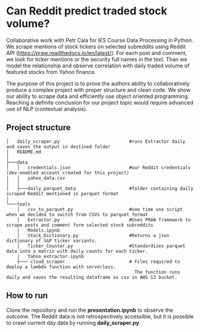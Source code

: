 # Can Reddit predict traded stock volume?

Collaborative work with Petr Cala for IES Course Data Processing in Python. We scrape mentions of stock tickers on selected subreddits using Reddit API (https://praw.readthedocs.io/en/latest/). For each post and comment, we look for ticker mentions or the security full names in the text. Than we model the relationship and observe correlation with daily traded volume of featured stocks from Yahoo finance.

The purpose of this project is to prove the authors ability to collaboratively produce a complex project with proper structure and clean code. We show our ability to scrape data and efficiently use object oriented programming. Reaching a definite conclusion for our project topic would require advanced use of NLP (contextual analysis).

## Project structure


```
│   daily_scraper.py                          #runs Extractor daily and saves the output in destined folder
│   README.md
│   
├───data
│   │   credentials.json                      #our Reddit credentials (dev-enabled account created for this project) 
│   │   yahoo_data.csv
│   │   
│   ├───daily_parquet_data                    #folder containing daily scraped Reddit mentioned in parquet format
│               
└───tools
    │   csv_to_parquet.py                     #one time use script when we decided to switch from CSVs to parquet format
    │   Extractor.py                          #Uses PRAW framework to scrape posts and comment form selected stock subreddits
    │   Models.ipynb
    │   Stock_Dictionary.py                   #Returns a json dictionary of S&P ticker variants.
    │   Ticker_Counter.py                     #Standardizes parquet data into a matrix with daily counts for each ticker.
    │   Yahoo_extractor.ipynb
    ├─── cloud_scraper                        # Files required to deploy a lambda function with serverless.
                                                The function runs daily and saves the resulting dataframe as csv in AWS S3 bucket.
```


## How to run
Clone the repository and run the **presentation.ipynb** to observe the outcome. 
The Reddit data is not retrospectively accessible, but it is possible to crawl current day data by running **daily_scraper.py**.
